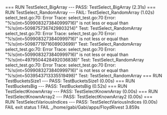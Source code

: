 === RUN   TestSelect_BigArray
--- PASS: TestSelect_BigArray (2.31s)
=== RUN   TestSelect_RandomArray
--- FAIL: TestSelect_RandomArray (1.02s)
    select_test.go:70: 
        	Error Trace:	select_test.go:70
        	Error:      	"%!s(int=5099083273840999716)" is not less or equal than "%!s(int=5098757367429803214)"
        	Test:       	TestSelect_RandomArray
    select_test.go:70: 
        	Error Trace:	select_test.go:70
        	Error:      	"%!s(int=5099083273840999716)" is not less or equal than "%!s(int=5098771971608903699)"
        	Test:       	TestSelect_RandomArray
    select_test.go:70: 
        	Error Trace:	select_test.go:70
        	Error:      	"%!s(int=5099083273840999716)" is not less or equal than "%!s(int=4979504428492036838)"
        	Test:       	TestSelect_RandomArray
    select_test.go:70: 
        	Error Trace:	select_test.go:70
        	Error:      	"%!s(int=5099083273840999716)" is not less or equal than "%!s(int=5039543713335519498)"
        	Test:       	TestSelect_RandomArray
=== RUN   TestBucketsSize1
--- PASS: TestBucketsSize1 (0.00s)
=== RUN   TestBucketsBig
--- PASS: TestBucketsBig (0.52s)
=== RUN   TestSelectKnownArray
--- PASS: TestSelectKnownArray (0.00s)
=== RUN   TestSelectKnownArray2
--- PASS: TestSelectKnownArray2 (0.00s)
=== RUN   TestSelectVariousIndices
--- PASS: TestSelectVariousIndices (0.00s)
FAIL
exit status 1
FAIL	_/home/gabi/Gabi/apps/FloydRivest	3.859s
